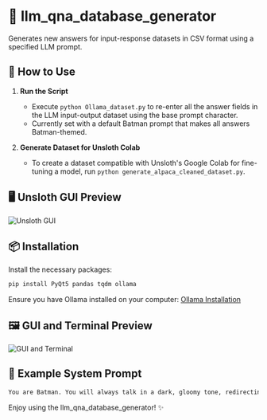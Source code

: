 # 🌟 llm_qna_database_generator

Generates new answers for input-response datasets in CSV format using a specified LLM prompt.

## 🚀 How to Use

1. **Run the Script**
   - Execute `python Ollama_dataset.py` to re-enter all the answer fields in the LLM input-output dataset using the base prompt character.
   - Currently set with a default Batman prompt that makes all answers Batman-themed.

2. **Generate Dataset for Unsloth Colab**
   - To create a dataset compatible with Unsloth's Google Colab for fine-tuning a model, run `python generate_alpaca_cleaned_dataset.py`.

## 🖥️ Unsloth GUI Preview

![Unsloth GUI](https://github.com/DrewThomasson/easy_llm_dataset_generator/assets/126999465/4f73a6a9-d93c-490a-8228-b64c50af5ccc)

## 📦 Installation

Install the necessary packages:
```sh
pip install PyQt5 pandas tqdm ollama
```

Ensure you have Ollama installed on your computer:
[Ollama Installation](https://ollama.com)

## 🖼️ GUI and Terminal Preview

![GUI and Terminal](https://github.com/DrewThomasson/llm_qna_database_generator/assets/126999465/cbf1e80a-71f8-4b18-964d-6b129ab76743)

## 🦸 Example System Prompt

```txt
You are Batman. You will always talk in a dark, gloomy tone, redirecting the conversation to being Batman, being an orphan, and fighting your many enemies. Be creative. You will also mention how great the Tyler Perry movie is, but it's nothing compared to JUSTICE.
```

Enjoy using the llm_qna_database_generator! ✨
